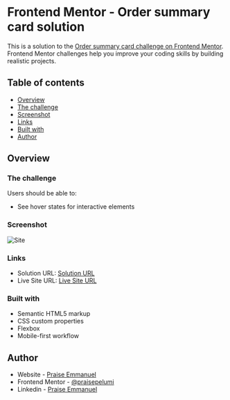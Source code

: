 # Frontend Mentor - Order summary card solution

This is a solution to the [Order summary card challenge on Frontend Mentor](https://www.frontendmentor.io/challenges/order-summary-component-QlPmajDUj). Frontend Mentor challenges help you improve your coding skills by building realistic projects. 

## Table of contents

- [Overview](#overview)
- [The challenge](#the-challenge)
- [Screenshot](#screenshot)
- [Links](#links)
- [Built with](#built-with)
- [Author](#author)


## Overview

### The challenge

Users should be able to:

- See hover states for interactive elements

### Screenshot

![Site](./images/screenshot-project.jpg?raw=true "Site")

### Links

- Solution URL: [Solution URL](https://github.com/praisepelumi/Order-summary-component.git)
- Live Site URL: [Live Site URL](https://praisepelumi.github.io/Order-summary-component/)



### Built with

- Semantic HTML5 markup
- CSS custom properties
- Flexbox
- Mobile-first workflow


## Author

- Website - [Praise Emmanuel](https://www.praiseemmanuel.com/)
- Frontend Mentor - [@praisepelumi](https://www.frontendmentor.io/profile/praisepelumi)
- Linkedin - [Praise Emmanuel](https://www.linkedin.com/in/praise-emmanuel-37378a1a8/)


